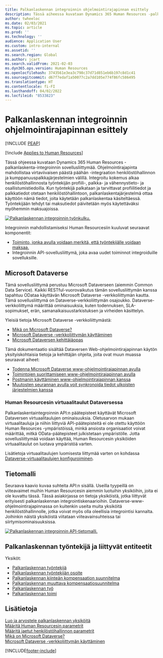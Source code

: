```yaml
---
title: Palkanlaskennan integroinnin ohjelmointirajapinnan esittely
description: Tässä aiheessa kuvataan Dynamics 365 Human Resources -palkanlaskenta-integroinnin sovellusliittymää.
author: twheeloc
ms.date: 02/03/2021
ms.topic: article
ms.prod: ''
ms.technology: ''
audience: Application User
ms.custom: intro-internal
ms.assetid: ''
ms.search.region: Global
ms.author: jcart
ms.search.validFrom: 2021-02-03
ms.dyn365.ops.version: Human Resources
ms.openlocfilehash: 3743561e3ea3c798c37d71d851eb6b197c8d1c41
ms.sourcegitcommit: d67f7edaf1a50077c2a7dd105e774f86fc586495
ms.translationtype: HT
ms.contentlocale: fi-FI
ms.lasthandoff: 04/02/2022
ms.locfileid: "8533823"
---
```

# <a name="payroll-integration-api-introduction"></a>Palkanlaskennan integroinnin ohjelmointirajapinnan esittely


[!INCLUDE [PEAP](../includes/peap-1.md)]

[!include [Applies to Human Resources](../includes/applies-to-hr.md)]

Tässä ohjeessa kuvataan Dynamics 365 Human Resources -palkanlaskenta-integroinnin sovellusliittymää. Ohjelmointirajapinta mahdollistaa virtaviivaisen päästä päähän -integraation henkilöstöhallinnon ja kumppanuuspalkkajärjestelmien välillä. Integroitu kokemus alkaa henkilöstöhallinnosta työntekijän profiili-, palkka- ja vähennystieto- ja osallistumistiedoilla. Kun työntekijä palkataan ja tarvittavat profiilitiedot ja palkkatiedot otetaan henkilöstöhallintoon, palkanlaskentajärjestelmä ottaa käyttöön nämä tiedot, joita käytetään palkanlaskentaa käsiteltäessä. Työntekijään tehdyt tai maksutiedot päivitetään myös käytettäväksi myöhemmin maksuajoissa.

[![Palkanlaskennan integroinnin työnkulku.](media/hr-admin-integration-payroll-api-introduction-flow.png)](media/hr-admin-integration-payroll-api-introduction-flow-2.png#lightbox)

Integroinnin mahdollistamiseksi Human Resourcesiin kuuluvat seuraavat komponentit:

- [Toiminto, jonka avulla voidaan merkitä, että työntekijälle voidaan maksaa.](hr-compensation-payroll.md)
- Integroinnin API-sovellusliittymä, joka avaa uudet toiminnot integroiduille sovelluksille.

## <a name="microsoft-dataverse"></a>Microsoft Dataverse

Tämä sovellusliittymä perustuu Microsoft Dataverseen (aiemmin Common Data Service). Kaikki RESTful-vuorovaikutus tämän sovellusliittymän kanssa tapahtuu ODataa käyttävän Microsoft Dataverse -verkkoliittymän kautta. Tämä sovellusliittymä on Dataverse-verkkoliittymän osajoukko. Dataverse-verkkoliittymä määrittää ominaisuuksia, kuten todennuksen, SLA-sopimukset, erän, samanaikaisuustarkistuksen ja virheiden käsittelyn.

Yleisiä tietoja Microsoft Dataverse -verkkoliittymästä:

- [Mikä on Microsoft Dataverse?](/powerapps/maker/data-platform/data-platform-intro)
- [Microsoft Dataverse -verkkoliittymän käyttäminen](/powerapps/developer/data-platform/webapi/overview)
- [Microsoft Dataversen kehittäjäopas](/powerapps/developer/data-platform)

Tämä dokumentaatio sisältää Dataversen Web-ohjelmointirajapinnan käytön yksityiskohtaisia tietoja ja kehittäjän ohjeita, joita ovat muun muassa seuraavat aiheet:

- [Todenna Microsoft Dataverse www-ohjelmointirajapinnan avulla](/powerapps/developer/data-platform/webapi/authenticate-web-api)
- [Toimintojen suorittamiseen www-ohjelmointirajapinnan avulla](/powerapps/developer/data-platform/webapi/perform-operations-web-api)
- [Postmanin käyttäminen www-ohjelmointirajapinnan kanssa](/powerapps/developer/data-platform/webapi/use-postman-web-api)
- [Muutosten seurannan avulla voit synkronoida tiedot ulkoisten järjestelmien kanssa](/powerapps/developer/data-platform/use-change-tracking-synchronize-data-external-systems)

### <a name="virtual-tables-for-human-resources-in-dataverse"></a>Human Resourcesin virtuaalitaulut Dataversessa

Palkanlaskentaintegroinnin API:n päätepisteet käyttävät Microsoft Dataversen virtuaalitaulujen ominaisuuksia. Oletusarvon mukaan virtuaalitauluja ja niihin liittyviä API-päätepisteitä ei ole otettu käyttöön Human Resources -ympäristöissä, minkä ansiosta organisaatiot voivat määrittää, mitkä OData-päätepisteet julkistetaan ympäristölle. Jotta sovellusliittymää voidaan käyttää, Human Resourcesin yksiköiden virtuaalitaulut on luotava ympäristöä varten.

Lisätietoja virtuaalitaulujen luomisesta liittymää varten on kohdassa [Dataverse-virtuaalitaulujen konfiguroiminen](./hr-admin-integration-common-data-service-virtual-entities.md).

## <a name="data-model"></a>Tietomalli

Seuraava kaavio kuvaa suhteita API:n sisällä. Useilla tyypeillä on viiteavaimet muihin Human Resourcesin aiemmin luotuihin yksiköihin, joita ei ole kuvattu tässä. Tässä asiakirjassa on tietoja yksiköistä, jotka liittyvät erityisesti palkanlaskennan integrointiskenaarioihin. Dataverse-www-ohjelmointirajapinnassa on kuitenkin useita muita yksiköitä henkilöstöhallinnolle, jotka voivat myös olla oleellisia integrointisi kannalta. Joihinkin näistä yksiköistä viitataan viiteavainsuhteissa tai siirtymisominaisuuksissa.

[![Palkanlaskennan integroinnin API-tietomalli.](media/hr-admin-payroll-api-data-model.png)](media/hr-admin-payroll-api-data-model.png#lightbox)

## <a name="payroll-employee-and-related-entities"></a>Palkanlaskennan työntekijä ja liittyvät entiteetit

Yksiköt:

- [Palkanlaskennan työntekijä](hr-admin-integration-payroll-api-payroll-employee.md)
- [Palkanlaskennan työntekijän osoite](hr-admin-integration-payroll-api-payroll-worker-address.md)
- [Palkanlaskennan kiinteän kompensaation suunnitelma](hr-admin-integration-payroll-api-payroll-fixed-compensation-plan.md)
- [Palkanlaskennan muuttava kompensaatiosuunnitelma](hr-admin-integration-payroll-api-payroll-variable-compensation-plan.md)
- [Palkanlaskennan työ](hr-admin-integration-payroll-api-payroll-position-job.md)
- [Palkanlaskennan toimi](hr-admin-integration-payroll-api-payroll-position.md)

## <a name="see-also"></a>Lisätietoja

[Luo ja arvostele palkanlaskennan yksiköitä](hr-admin-integration-payroll-api-generate-review-entities.md)<br>
[Määritä Human Resourcesin parametrit](hr-setup-parameters.md)<br>
[Määritä jaetut henkilöstöhallinnon parametrit](hr-setup-shared-parameters.md)<br>
[Mikä on Microsoft Dataverse?](/powerapps/maker/data-platform/data-platform-intro)<br>
[Microsoft Dataverse -verkkoliittymän käyttäminen](/powerapps/developer/data-platform/webapi/overview)<br>

[!INCLUDE[footer-include](../includes/footer-banner.md)]

